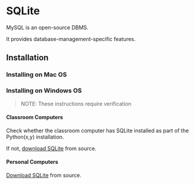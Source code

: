 # SQLite

MySQL is an open-source DBMS.

It provides database-management-specific features.

## Installation

### Installing on Mac OS

### Installing on Windows OS

> NOTE: These instructions require verification

#### Classroom Computers

Check whether the classroom computer has SQLite installed
 as part of the Python(x,y) installation.

If not, [download SQLite](https://www.sqlite.org/download.html) from source.

#### Personal Computers

[Download SQLite](https://www.sqlite.org/download.html) from source.
